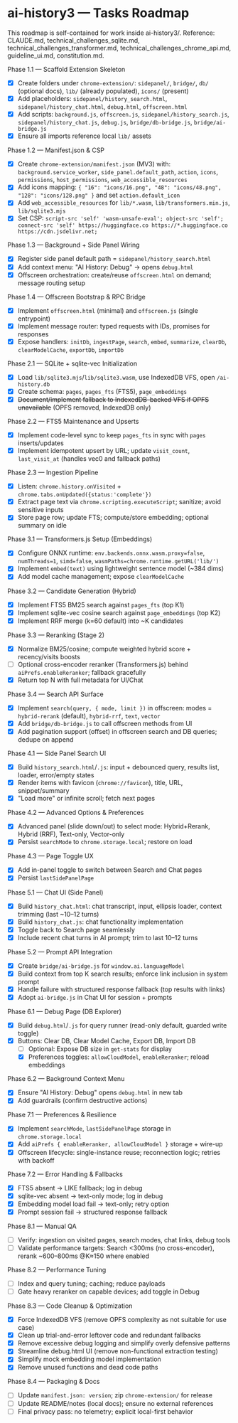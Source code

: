 # ai-history3 — Tasks Roadmap

This roadmap is self-contained for work inside ai-history3/. Reference: CLAUDE.md, technical_challenges_sqlite.md, technical_challenges_transformer.md, technical_challenges_chrome_api.md, guideline_ui.md, constitution.md.

Phase 1.1 — Scaffold Extension Skeleton
- [x] Create folders under `chrome-extension/`: `sidepanel/`, `bridge/`, `db/` (optional docs), `lib/` (already populated), `icons/` (present)
- [x] Add placeholders: `sidepanel/history_search.html`, `sidepanel/history_chat.html`, `debug.html`, `offscreen.html`
- [x] Add scripts: `background.js`, `offscreen.js`, `sidepanel/history_search.js`, `sidepanel/history_chat.js`, `debug.js`, `bridge/db-bridge.js`, `bridge/ai-bridge.js`
- [x] Ensure all imports reference local `lib/` assets

Phase 1.2 — Manifest.json & CSP
- [x] Create `chrome-extension/manifest.json` (MV3) with: `background.service_worker`, `side_panel.default_path`, `action`, `icons`, `permissions`, `host_permissions`, `web_accessible_resources`
- [x] Add icons mapping: `{ "16": "icons/16.png", "48": "icons/48.png", "128": "icons/128.png" }` and set `action.default_icon`
- [x] Add `web_accessible_resources` for `lib/*.wasm`, `lib/transformers.min.js`, `lib/sqlite3.mjs`
- [x] Set CSP: `script-src 'self' 'wasm-unsafe-eval'; object-src 'self'; connect-src 'self' https://huggingface.co https://*.huggingface.co https://cdn.jsdelivr.net;`

Phase 1.3 — Background + Side Panel Wiring
- [x] Register side panel default path = `sidepanel/history_search.html`
- [x] Add context menu: "AI History: Debug" → opens `debug.html`
- [x] Offscreen orchestration: create/reuse `offscreen.html` on demand; message routing setup

Phase 1.4 — Offscreen Bootstrap & RPC Bridge
- [x] Implement `offscreen.html` (minimal) and `offscreen.js` (single entrypoint)
- [x] Implement message router: typed requests with IDs, promises for responses
- [x] Expose handlers: `initDb`, `ingestPage`, `search`, `embed`, `summarize`, `clearDb`, `clearModelCache`, `exportDb`, `importDb`

Phase 2.1 — SQLite + sqlite-vec Initialization
- [x] Load `lib/sqlite3.mjs`/`lib/sqlite3.wasm`, use IndexedDB VFS, open `/ai-history.db`
- [x] Create schema: `pages`, `pages_fts` (FTS5), `page_embeddings`
- [x] ~~Document/implement fallback to IndexedDB-backed VFS if OPFS unavailable~~ (OPFS removed, IndexedDB only)

Phase 2.2 — FTS5 Maintenance and Upserts
- [x] Implement code-level sync to keep `pages_fts` in sync with `pages` inserts/updates
 - [x] Implement idempotent upsert by URL; update `visit_count`, `last_visit_at` (handles vec0 and fallback paths)

Phase 2.3 — Ingestion Pipeline
- [x] Listen: `chrome.history.onVisited` + `chrome.tabs.onUpdated({status:'complete'})`
- [x] Extract page text via `chrome.scripting.executeScript`; sanitize; avoid sensitive inputs
- [x] Store page row; update FTS; compute/store embedding; optional summary on idle

Phase 3.1 — Transformers.js Setup (Embeddings)
 - [x] Configure ONNX runtime: `env.backends.onnx.wasm.proxy=false`, `numThreads=1`, `simd=false`, `wasmPaths=chrome.runtime.getURL('lib/')`
 - [x] Implement `embed(text)` using lightweight sentence model (~384 dims)
 - [x] Add model cache management; expose `clearModelCache`

Phase 3.2 — Candidate Generation (Hybrid)
- [x] Implement FTS5 BM25 search against `pages_fts` (top K1)
- [x] Implement sqlite-vec cosine search against `page_embeddings` (top K2)
- [x] Implement RRF merge (k=60 default) into ~K candidates

Phase 3.3 — Reranking (Stage 2)
 - [x] Normalize BM25/cosine; compute weighted hybrid score + recency/visits boosts
 - [ ] Optional cross-encoder reranker (Transformers.js) behind `aiPrefs.enableReranker`; fallback gracefully
 - [x] Return top N with full metadata for UI/Chat

Phase 3.4 — Search API Surface
 - [x] Implement `search(query, { mode, limit })` in offscreen: modes = `hybrid-rerank` (default), `hybrid-rrf`, `text`, `vector`
 - [x] Add `bridge/db-bridge.js` to call offscreen methods from UI
 - [x] Add pagination support (offset) in offscreen search and DB queries; dedupe on append

Phase 4.1 — Side Panel Search UI
- [x] Build `history_search.html`/`.js`: input + debounced query, results list, loader, error/empty states
- [x] Render items with favicon (`chrome://favicon`), title, URL, snippet/summary
- [x] "Load more" or infinite scroll; fetch next pages

Phase 4.2 — Advanced Options & Preferences
- [x] Advanced panel (slide down/out) to select mode: Hybrid+Rerank, Hybrid (RRF), Text-only, Vector-only
- [x] Persist `searchMode` to `chrome.storage.local`; restore on load

Phase 4.3 — Page Toggle UX
- [x] Add in-panel toggle to switch between Search and Chat pages
- [x] Persist `lastSidePanelPage`

Phase 5.1 — Chat UI (Side Panel)
- [x] Build `history_chat.html`: chat transcript, input, ellipsis loader, context trimming (last ~10–12 turns)
- [x] Build `history_chat.js`: chat functionality implementation
- [x] Toggle back to Search page seamlessly
 - [x] Include recent chat turns in AI prompt; trim to last 10–12 turns

Phase 5.2 — Prompt API Integration
- [x] Create `bridge/ai-bridge.js` for `window.ai.languageModel`
- [x] Build context from top K search results; enforce link inclusion in system prompt
- [x] Handle failure with structured response fallback (top results with links)
 - [x] Adopt `ai-bridge.js` in Chat UI for session + prompts

Phase 6.1 — Debug Page (DB Explorer)
- [x] Build `debug.html`/`.js` for query runner (read-only default, guarded write toggle)
- [x] Buttons: Clear DB, Clear Model Cache, Export DB, Import DB
  - [ ] Optional: Expose DB size in `get-stats` for display
  - [x] Preferences toggles: `allowCloudModel`, `enableReranker`; reload embeddings

Phase 6.2 — Background Context Menu
- [x] Ensure "AI History: Debug" opens `debug.html` in new tab
- [x] Add guardrails (confirm destructive actions)

Phase 7.1 — Preferences & Resilience
- [x] Implement `searchMode`, `lastSidePanelPage` storage in `chrome.storage.local`
 - [x] Add `aiPrefs { enableReranker, allowCloudModel }` storage + wire-up
- [x] Offscreen lifecycle: single-instance reuse; reconnection logic; retries with backoff

Phase 7.2 — Error Handling & Fallbacks
- [x] FTS5 absent → LIKE fallback; log in debug
- [x] sqlite-vec absent → text-only mode; log in debug
 - [x] Embedding model load fail → text-only; retry option
- [x] Prompt session fail → structured response fallback

Phase 8.1 — Manual QA
- [ ] Verify: ingestion on visited pages, search modes, chat links, debug tools
- [ ] Validate performance targets: Search <300ms (no cross-encoder), rerank ~600–800ms @K≈150 where enabled

Phase 8.2 — Performance Tuning
- [ ] Index and query tuning; caching; reduce payloads
- [ ] Gate heavy reranker on capable devices; add toggle in Debug

Phase 8.3 — Code Cleanup & Optimization
- [x] Force IndexedDB VFS (remove OPFS complexity as not suitable for use case)
- [x] Clean up trial-and-error leftover code and redundant fallbacks
- [x] Remove excessive debug logging and simplify overly defensive patterns
- [x] Streamline debug.html UI (remove non-functional extraction testing)
- [x] Simplify mock embedding model implementation
- [x] Remove unused functions and dead code paths

Phase 8.4 — Packaging & Docs
- [ ] Update `manifest.json: version`; zip `chrome-extension/` for release
- [ ] Update README/notes (local docs); ensure no external references
- [ ] Final privacy pass: no telemetry; explicit local-first behavior
